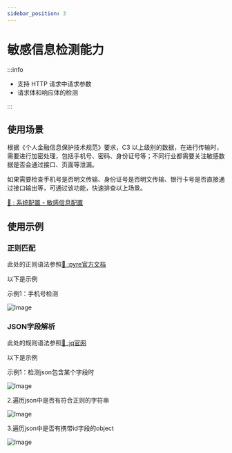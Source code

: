 ```yaml
---
sidebar_position: 3
---
```


# 敏感信息检测能力

:::info

* 支持 HTTP 请求中请求参数
* 请求体和响应体的检测

:::

## 使用场景
根据《个人金融信息保护技术规范》要求，C3 以上级别的数据，在进行传输时，需要进行加密处理，包括手机号、密码、身份证号等；不同行业都需要关注敏感数据是否会通过接口、页面等泄漏。

如果需要检查手机号是否明文传输、身份证号是否明文传输、银行卡号是否直接通过接口输出等，可通过该功能，快速排查以上场景。

[🔗 : 系统配置 - 敏感信息配置](../operation/server-configuration#敏感信息配置)

## 使用示例

### 正则匹配

此处的正则语法参照[🔗 :pyre官方文档](https://docs.python.org/3/library/re.html#regular-expression-syntax)


以下是示例

示例1：手机号检测


![Image](/img/docs/tutorial/zh_sensitive-04.png "")

### JSON字段解析


此处的规则语法参照[🔗 :jq官网](https://stedolan.github.io/jq/manual/#Invokingjq)

以下是示例

示例1：检测json包含某个字段时


![Image](/img/docs/tutorial/zh_sensitive-01.png "")

2.遍历json中是否有符合正则的字符串


![Image](/img/docs/tutorial/zh_sensitive-02.png "")


3.遍历json中是否有携带id字段的object


![Image](/img/docs/tutorial/zh_sensitive-03.png "")